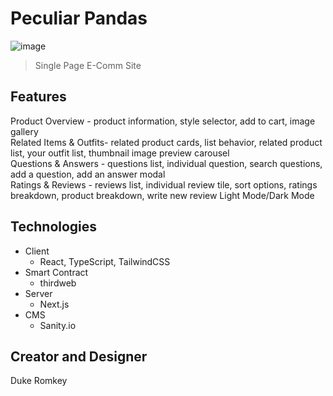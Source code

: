 # Peculiar Pandas

![image](https://drive.google.com/uc?export=view&id=1lHmJZWG2BQueIN5PN7CyUz9WJKmvVO1t)

  > Single Page E-Comm Site

## Features
Product Overview - product information, style selector, add to cart, image gallery<br>
Related Items & Outfits- related product cards, list behavior, related product list, your outfit list, thumbnail image preview carousel<br>
Questions & Answers  - questions list, individual question, search questions, add a question, add an answer modal<br>
Ratings & Reviews - reviews list, individual review tile, sort options, ratings breakdown, product breakdown, write new review
Light Mode/Dark Mode

## Technologies

- Client
  - React, TypeScript, TailwindCSS
- Smart Contract
  - thirdweb
- Server
  - Next.js
- CMS
  - Sanity.io

## Creator and Designer
Duke Romkey
